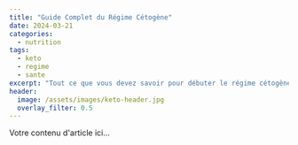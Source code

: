 ```yaml
---
title: "Guide Complet du Régime Cétogène"
date: 2024-03-21
categories: 
  - nutrition
tags:
  - keto
  - regime
  - sante
excerpt: "Tout ce que vous devez savoir pour débuter le régime cétogène de manière saine et durable."
header:
  image: /assets/images/keto-header.jpg
  overlay_filter: 0.5
---
```


Votre contenu d'article ici... 